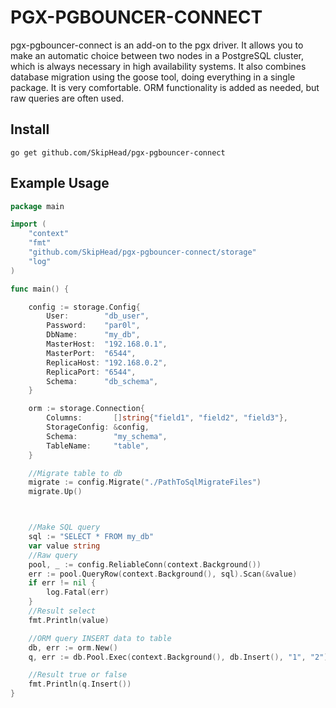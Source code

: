# PGX-PGBOUNCER-CONNECT

pgx-pgbouncer-connect is an add-on to the pgx driver. 
It allows you to make an automatic choice between two nodes in a PostgreSQL cluster, 
which is always necessary in high availability systems.
It also combines database migration using the goose tool, 
doing everything in a single package. It is very comfortable.
ORM functionality is added as needed, but raw queries are often used.

## Install

``` go get github.com/SkipHead/pgx-pgbouncer-connect ```

## Example Usage

```go
package main

import (
	"context"
	"fmt"
	"github.com/SkipHead/pgx-pgbouncer-connect/storage"
	"log"
)

func main() {

	config := storage.Config{
		User:        "db_user",
		Password:    "par0l",
		DbName:      "my_db",
		MasterHost:  "192.168.0.1",
		MasterPort:  "6544",
		ReplicaHost: "192.168.0.2",
		ReplicaPort: "6544",
		Schema:      "db_schema",
	}

	orm := storage.Connection{
		Columns:       []string{"field1", "field2", "field3"},
		StorageConfig: &config,
		Schema:        "my_schema",
		TableName:     "table",
	}

	//Migrate table to db
	migrate := config.Migrate("./PathToSqlMigrateFiles")
	migrate.Up()



	//Make SQL query
	sql := "SELECT * FROM my_db"
	var value string
	//Raw query 
	pool, _ := config.ReliableConn(context.Background())
	err := pool.QueryRow(context.Background(), sql).Scan(&value)
	if err != nil {
		log.Fatal(err)
	}
	//Result select
	fmt.Println(value)

	//ORM query INSERT data to table
	db, err := orm.New()
	q, err := db.Pool.Exec(context.Background(), db.Insert(), "1", "2")

	//Result true or false
	fmt.Println(q.Insert())
}
```

